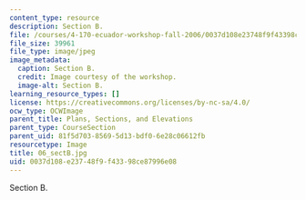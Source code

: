 ```yaml
---
content_type: resource
description: Section B.
file: /courses/4-170-ecuador-workshop-fall-2006/0037d108e23748f9f43398ce87996e08_06_sectB.jpg
file_size: 39961
file_type: image/jpeg
image_metadata:
  caption: Section B.
  credit: Image courtesy of the workshop.
  image-alt: Section B.
learning_resource_types: []
license: https://creativecommons.org/licenses/by-nc-sa/4.0/
ocw_type: OCWImage
parent_title: Plans, Sections, and Elevations
parent_type: CourseSection
parent_uid: 81f5d703-8569-5d13-bdf0-6e28c06612fb
resourcetype: Image
title: 06_sectB.jpg
uid: 0037d108-e237-48f9-f433-98ce87996e08
---
```

Section B.